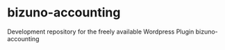 # bizuno-accounting
Development repository for the freely available Wordpress Plugin bizuno-accounting
